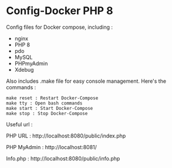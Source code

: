 # Config-Docker PHP 8
Config files for Docker compose, including :
- nginx
- PHP 8
- pdo
- MySQL
- PHPmyAdmin
- Xdebug



Also includes .make file for easy console management. Here's the commands :

    make reset : Restart Docker-Compose
    make tty : Open bash commands
    make start : Start Docker-Compose
    make stop : Stop Docker-Compose

Useful url :

PHP URL :    http://localhost:8080/public/index.php

PHP MyAdmin :    http://localhost:8081/

Info.php :    http://localhost:8080/public/info.php
